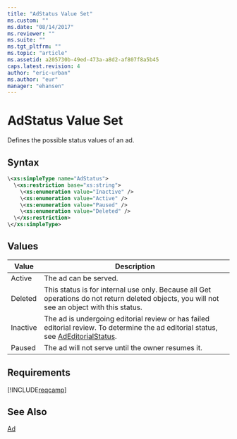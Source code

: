 ```yaml
---
title: "AdStatus Value Set"
ms.custom: ""
ms.date: "08/14/2017"
ms.reviewer: ""
ms.suite: ""
ms.tgt_pltfrm: ""
ms.topic: "article"
ms.assetid: a205730b-49ed-473a-a8d2-af807f8a5b45
caps.latest.revision: 4
author: "eric-urban"
ms.author: "eur"
manager: "ehansen"
---
```

# AdStatus Value Set
Defines the possible status values of an ad.

## Syntax

```xml
\<xs:simpleType name="AdStatus">
  \<xs:restriction base="xs:string">
    \<xs:enumeration value="Inactive" />
    \<xs:enumeration value="Active" />
    \<xs:enumeration value="Paused" />
    \<xs:enumeration value="Deleted" />
  \</xs:restriction>
\</xs:simpleType>
```

## Values

|Value|Description|
|---------|---------------|
|Active|The ad can be served.|
|Deleted|This status is for internal use only. Because all Get operations do not return deleted objects, you will not see an object with this status.|
|Inactive|The ad is undergoing editorial review or has failed editorial review. To determine the  ad editorial status, see [AdEditorialStatus](../campaign-api/adeditorialstatus-value-set.md).|
|Paused|The ad will not serve until the owner resumes it.|

## Requirements
[!INCLUDE[reqcamp](../campaign-api/includes/reqcamp.md)]
## See Also
[Ad](../campaign-api/ad-data-object.md)

